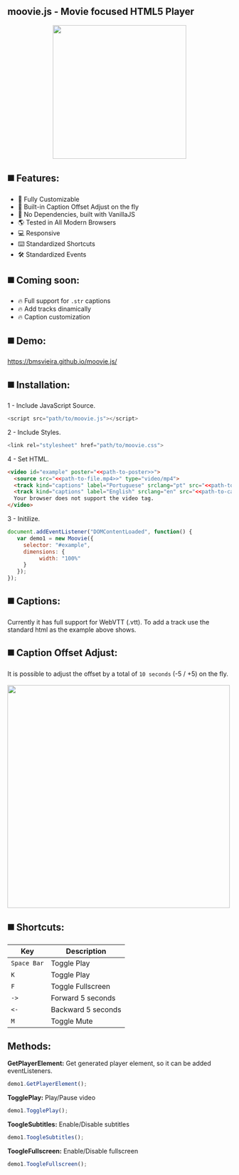 moovie.js - Movie focused HTML5 Player 
--
<p align="center">
<img width="300" src="https://bmsvieira.github.io/moovie.js/demo-template/images/moovie_black.png">
</p>

◼️ Features:
-
- 🔧 Fully Customizable
- 💎 Built-in Caption Offset Adjust on the fly
- 💪 No Dependencies, built with VanillaJS
- 🌎 Tested in All Modern Browsers
- 💻 Responsive
- ⌨️ Standardized Shortcuts
- 🛠 Standardized Events

◼️ Coming soon:
-
- 🔥 Full support for `.str` captions
- 🔥 Add tracks dinamically
- 🔥 Caption customization

◼️ Demo:
-
https://bmsvieira.github.io/moovie.js/

◼️ Installation:
-

1 - Include JavaScript Source.
```javascript
<script src="path/to/moovie.js"></script>
```
2 - Include Styles.
```javascript
<link rel="stylesheet" href="path/to/moovie.css">
```
4 - Set HTML.
```html
<video id="example" poster="<<path-to-poster>>">
  <source src="<<path-to-file.mp4>>" type="video/mp4">
  <track kind="captions" label="Portuguese" srclang="pt" src="<<path-to-caption.vtt>>">
  <track kind="captions" label="English" srclang="en" src="<<path-to-caption.vtt>>">
  Your browser does not support the video tag.
</video>
```
3 - Initilize.
```javascript
document.addEventListener("DOMContentLoaded", function() {
   var demo1 = new Moovie({
     selector: "#example",
     dimensions: {
          width: "100%"
     }
   });
});
```

◼️ Captions:
-

Currently it has full support for WebVTT (.vtt). To add a track use the standard html as the example above shows.

◼️ Caption Offset Adjust:
-

It is possible to adjust the offset by a total of `10 seconds` (-5 / +5) on the fly.<br><br>
<img width="500" src="https://bmsvieira.github.io/moovie.js/demo-template/images/captionadjust.png">

◼️ Shortcuts:
-

| Key | Description |
| --- | --- |
| `Space Bar` | Toggle Play|
| `K`  | Toggle Play  |
| `F` | Toggle Fullscreen|
| `->`  | Forward 5 seconds  |
| `<-` | Backward 5 seconds |
| `M`  | Toggle Mute  |

Methods:
-
<b>GetPlayerElement:</b>
Get generated player element, so it can be added eventListeners.

```javascript
demo1.GetPlayerElement();
```

<b>TogglePlay:</b>
Play/Pause video

```javascript
demo1.TogglePlay();
```

<b>ToogleSubtitles:</b>
Enable/Disable subtitles

```javascript
demo1.ToogleSubtitles();
```

<b>ToogleFullscreen:</b>
Enable/Disable fullscreen

```javascript
demo1.ToogleFullscreen();
```

